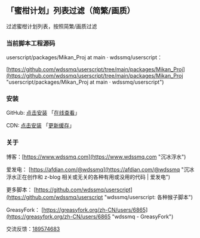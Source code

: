 ## 「蜜柑计划」列表过滤（简繁/画质）

过滤蜜柑计划列表，按照简繁/画质过滤

### 当前脚本工程源码

userscript/packages/Mikan_Proj at main · wdssmq/userscript：

[https://github.com/wdssmq/userscript/tree/main/packages/Mikan_Proj](https://github.com/wdssmq/userscript/tree/main/packages/Mikan_Proj "userscript/packages/Mikan_Proj at main · wdssmq/userscript")

### 安装

GitHub: [点击安装](https://github.com/wdssmq/userscript/blob/main/dist/Mikan_Proj.user.js?raw=true "点击安装 「蜜柑计划」列表过滤（简繁/画质） - GitHub") 「[在线查看](https://github.com/wdssmq/userscript/blob/main/dist/Mikan_Proj.user.js "在线查看 dist 源码")」

CDN: [点击安装](https://cdn.jsdelivr.net/gh/wdssmq/userscript@main/dist/Mikan_Proj.user.js "点击安装 「蜜柑计划」列表过滤（简繁/画质） - CDN") 「[更新缓存](https://purge.jsdelivr.net/gh/wdssmq/userscript@main/dist/Mikan_Proj.user.js "点击更新 CDN 缓存")」

### 关于

博客：[https://www.wdssmq.com](https://www.wdssmq.com "沉冰浮水")

爱发电： [https://afdian.com/@wdssmq](https://afdian.com/@wdssmq "沉冰浮水正在创作和 z-blog 相关或无关的各种有用或没用的代码 | 爱发电")

更多脚本： [https://github.com/wdssmq/userscript](https://github.com/wdssmq/userscript "wdssmq/userscript: 各种猴子脚本")

GreasyFork： [https://greasyfork.org/zh-CN/users/6865](https://greasyfork.org/zh-CN/users/6865 "wdssmq - GreasyFork")

交流反馈：<a target="_blank" href="https://qm.qq.com/cgi-bin/qm/qr?k=aUWw0GnzE6lREYxdHVPAIfJBPKPvnPN6&jump_from=webapi&authKey=CPLHemFTAHa9YuDOOXHE1DDqTUhlsJehvEQ4HmBpx4ihtBc9i8OGJCsnR3fc+cJ1">189574683</a>


